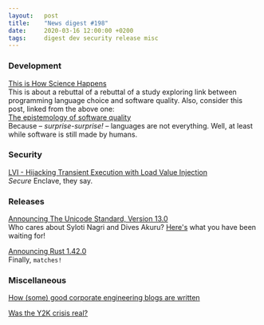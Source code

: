 ```yaml
---
layout:   post
title:    "News digest #198"
date:     2020-03-16 12:00:00 +0200
tags:     digest dev security release misc
---
```


### Development

[This is How Science Happens](https://www.hillelwayne.com/post/this-is-how-science-happens/)<br/>
This is about a rebuttal of a rebuttal of a study exploring link between programming language choice and software quality. Also, consider this post, linked from the above one:<br/>
[The epistemology of software quality](https://increment.com/teams/the-epistemology-of-software-quality/)<br/>
Because – _surprise-surprise!_ – languages are not everything. Well, at least while software is still made by humans.

### Security

[LVI - Hijacking Transient Execution with Load Value Injection](https://lviattack.eu)</br>
_Secure_ Enclave, they say.

### Releases

[Announcing The Unicode Standard, Version 13.0](http://blog.unicode.org/2020/03/announcing-unicode-standard-version-130.html)<br/>
Who cares about Syloti Nagri and Dives Akuru? [Here's](https://www.unicode.org/emoji/charts/emoji-released.html) what you have been waiting for!

[Announcing Rust 1.42.0](https://blog.rust-lang.org/2020/03/12/Rust-1.42.html)<br/>
Finally, `matches!`

### Miscellaneous

[How (some) good corporate engineering blogs are written](https://danluu.com/corp-eng-blogs/)

[Was the Y2K crisis real?](https://news.ycombinator.com/item?id=22556156)
